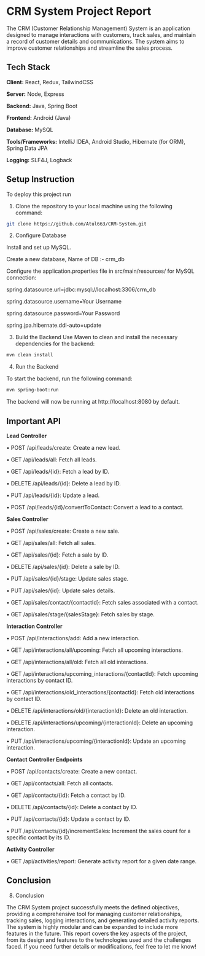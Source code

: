 
# CRM System Project Report

The CRM (Customer Relationship Management) System is an application designed
to manage interactions with customers, track sales, and maintain a record of
customer details and communications. The system aims to improve customer
relationships and streamline the sales process.


## Tech Stack

**Client:** React, Redux, TailwindCSS

**Server:** Node, Express

**Backend:** Java, Spring Boot

**Frontend:** Android (Java)

**Database:** MySQL

**Tools/Frameworks:** IntelliJ IDEA, Android Studio, Hibernate (for ORM), Spring
Data JPA

**Logging:** SLF4J, Logback

## Setup Instruction

To deploy this project run

1. Clone the repository to your local machine using the following command:

```bash
git clone https://github.com/Atul663/CRM-System.git
```

2. Configure Database

Install and set up MySQL.

Create a new database, Name of DB :- crm_db

Configure the application.properties file in src/main/resources/ for MySQL
connection:


spring.datasource.url=jdbc:mysql://localhost:3306/crm_db

spring.datasource.username=Your Username

spring.datasource.password=Your Password

spring.jpa.hibernate.ddl-auto=update


3. Build the Backend
Use Maven to clean and install the necessary dependencies for the backend:

```bash
mvn clean install
```

4. Run the Backend


To start the backend, run the following command:

```bash
mvn spring-boot:run
```
The backend will now be running at http://localhost:8080 by default.





## Important API

**Lead Controller**

• POST /api/leads/create: Create a new lead.

• GET /api/leads/all: Fetch all leads.

• GET /api/leads/{id}: Fetch a lead by ID.

• DELETE /api/leads/{id}: Delete a lead by ID.

• PUT /api/leads/{id}: Update a lead.

• POST /api/leads/{id}/convertToContact: Convert a lead to a contact.


**Sales Controller**

• POST /api/sales/create: Create a new sale.

• GET /api/sales/all: Fetch all sales.

• GET /api/sales/{id}: Fetch a sale by ID.

• DELETE /api/sales/{id}: Delete a sale by ID.

• PUT /api/sales/{id}/stage: Update sales stage.

• PUT /api/sales/{id}: Update sales details.

• GET /api/sales/contact/{contactId}: Fetch sales associated with a contact.

• GET /api/sales/stage/{salesStage}: Fetch sales by stage.

**Interaction Controller**

• POST /api/interactions/add: Add a new interaction.

• GET /api/interactions/all/upcoming: Fetch all upcoming interactions.

• GET /api/interactions/all/old: Fetch all old interactions.

• GET /api/interactions/upcoming_interactions/{contactId}: Fetch upcoming
interactions by contact ID.

• GET /api/interactions/old_interactions/{contactId}: Fetch old interactions by
contact ID.

• DELETE /api/interactions/old/{interactionId}: Delete an old interaction.

• DELETE /api/interactions/upcoming/{interactionId}: Delete an upcoming
interaction.

• PUT /api/interactions/upcoming/{interactionId}: Update an upcoming interaction.

**Contact Controller Endpoints**

• POST /api/contacts/create: Create a new contact.

• GET /api/contacts/all: Fetch all contacts.

• GET /api/contacts/{id}: Fetch a contact by ID.

• DELETE /api/contacts/{id}: Delete a contact by ID.

• PUT /api/contacts/{id}: Update a contact by ID.

• PUT /api/contacts/{id}/incrementSales: Increment the sales count for a specific
contact by its ID.

**Activity Controller**

• GET /api/activities/report: Generate activity report for a given date range.


## Conclusion

8. Conclusion

The CRM System project successfully meets the defined objectives, providing a
comprehensive tool for managing customer relationships, tracking sales, logging
interactions, and generating detailed activity reports. The system is highly modular
and can be expanded to include more features in the future.
This report covers the key aspects of the project, from its design and features to the
technologies used and the challenges faced. If you need further details or
modifications, feel free to let me know!


